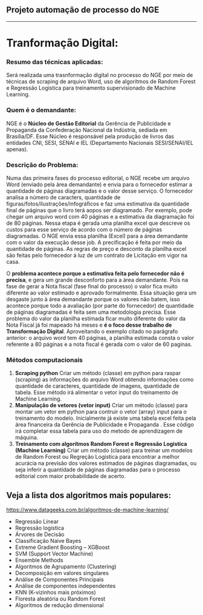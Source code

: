 ## Projeto automação de processo do NGE
___
Tranformação Digital:
===
### Resumo das técnicas aplicadas:
Será realizada uma trasnformação digital no processo do NGE por meio de técnicas de scraping de arquivo Word, uso de algoritmos de Random Forest e Regressão Logistica para treinamento supervisionado de Machine Learning. 
### Quem é o demandante:
NGE é o **Núcleo de Gestão Editorial** da Gerência de Publicidade e Propaganda da Confederação Nacional da Indústria, sediada em Brasília/DF. Esse Núcleo é responsável pela produção de livros das entidades CNI, SESI, SENAI e IEL (Departamento Nacionais SESI/SENAI/IEL apenas). 
### Descrição do Problema:
Numa das primeira fases do processo editorial, o NGE recebe um arquivo Word (enviado pela área demandante) e envia para o fornecedor estimar a quantidade de páginas diagramadas e o valor desse serviço. O fornecedor analisa a número de caracters, quantidade de figuras/fotos/ilustrações/infográficos e faz uma estimativa da quantidade final de páginas que o livro terá aopos ser diagramado. Por exemplo, pode chegar um arquivo word com 40 páginas e a estimativa da diagramação foi de 80 páginas. Nessa etapa é gerada uma planilha excel que descreve os custos para esse serviço de acordo com o número de páginas diagramadas. O NGE envia essa planilha (Excel) para a área demandante com o valor da execução desse job. A precificação é feita por meio da quantidade de páginas. As regras de preço e desconto da planilha excel são feitas pelo fornecedor á luz de um contrato de Licitação em vigor na casa. 

O **problema acontece porque a estimativa feita pelo fornecedor não é precisa**, e gera um grande desconforto para a área demandante. Pois na fase de gerar a Nota fiscal (fase final do processo) o valor fica muito diferente ao valor estimado e aprovado formalmente. Essa situação gera um desgaste junto à área demandante porque os valores não batem, isso acontece porque todo a avaliação (por parte do fornecedor) de quantidade de páginas diagramadas é feita sem uma metodologia precisa. Esse problema do valor da planilha estimada ficar muito diferente do valor da Nota Fiscal já foi mapeado há meses e **é o foco desse trabalho de Transformação Digital**. Aproveitando o exemplo citado no parágrafo anterior: o arquivo word tem 40 páginas, a planilha estimada consta o valor referente a 80 páginas e a nota fiscal é gerada com o valor de 60 paginas.  
### Métodos computacionais
1. **Scraping python** 
Criar um método (classe) em python para raspar (scraping) as informações do arquivo Word obtendo informações como quantidade de caracteres, quantidade de imagens, quantidade de tabela. Esse método irá alimentar o vetor input do treinamento de Machine Learning.
2. **Manipulação de vetores (vetor input)**
Criar um método (classe) para montar um vetor em python para contruir o vetor (array) input para o treinamento do modelo. Inicialmente já existe uma tabela excel feita pela área financeira da Gerência de Publicidade e Propaganda . Esse código irá completar essa tabela para uso do metodo de aprendizagem de máquina.
3. **Treinamento com algorítmos Random Forest e Regressão Logistica (Machine Learning)**
Criar um  método (classe) para treinar um modelos de Random Forest ou Regreção Logistica para encontrar a melhor acurácia na previsão dos valores estimados de páginas diagramadas, ou seja inferir a quantidade de páginas diagramadas para o processo editorial com maior probabilidade de acerto.

## Veja a lista dos algoritmos mais populares:
https://www.datageeks.com.br/algoritmos-de-machine-learning/

- Regressão Linear
- Regressão logística
- Árvores de Decisão
- Classificação Naive Bayes
- Extreme Gradient Boosting – XGBoost
- SVM (Support Vector Machine)
- Ensemble Methods
- Algoritmos de Agrupamento (Clustering)
- Decomposição em valores singulares
- Análise de Componentes Principais
- Análise de componentes independentes
- KNN (K-vizinhos mais próximos)
- Floresta aleatória ou Random Forest
- Algoritmos de redução dimensional
 